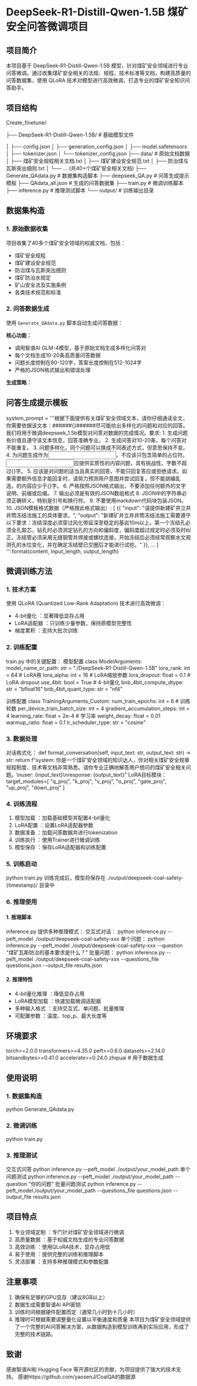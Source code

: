 # DeepSeek-R1-Distill-Qwen-1.5B 煤矿安全问答微调项目

## 项目简介

本项目基于 DeepSeek-R1-Distill-Qwen-1.5B 模型，针对煤矿安全领域进行专业问答微调。通过收集煤矿安全相关的法规、规程、技术标准等文档，构建高质量的问答数据集，使用 QLoRA 技术对模型进行高效微调，打造专业的煤矿安全知识问答助手。

## 项目结构
Create_finetune/

├── DeepSeek-R1-Distill-Qwen-1.5B/     # 基础模型文件

│   ├── config.json
│   ├── generation_config.json
│   ├── model.safetensors
│   ├── tokenizer.json
│   └── tokenizer_config.json
├── data/                              # 原始文档数据
│   ├── 煤矿安全规程相关文档.txt
│   ├── 煤矿建设安全规范.txt
│   ├── 防治煤与瓦斯突出细则.txt
│   └── ... (共40+个煤矿安全相关文档)
├── Generate_QAdata.py                 # 数据集构造脚本
├── deepseek_QA.py                     # 问答生成提示模板
├── QAdata_all.json                    # 生成的问答数据集
├── train.py                           # 微调训练脚本
├── inference.py                       # 推理测试脚本
└── output/                            # 训练输出目录

## 数据集构造

### 1. 原始数据收集

项目收集了40多个煤矿安全领域的权威文档，包括：
- 煤矿安全规程
- 煤矿建设安全规范
- 防治煤与瓦斯突出细则
- 煤矿防治水规定
- 矿山安全法及实施条例
- 各类技术规范和标准

### 2. 问答数据生成

使用 `Generate_QAdata.py` 脚本自动生成问答数据：

**核心功能：**
- 调用智谱AI GLM-4模型，基于原始文档生成多样化问答对
- 每个文档生成10-20条高质量问答数据
- 问题长度控制在80-120字，答案长度控制在512-1024字
- 严格的JSON格式输出和错误处理

**生成策略：**

## 问答生成提示模板
system_prompt = '''根据下面提供有关煤矿安全领域文本，请你仔细通读全文，你需要依据该文本：######{}######尽可能给出多样化的问题和对应的回答。我们将用于微调deepseek_1.5b模型对问答对数据的完成情况。要求:
    1. 生成问题有价值且遵守该文本信息，回答准确专业。
    2. 生成问答对10-20条，每个问答对不能重复。
    3. 问题多样化，同个问题可以换成不同表述方式，但意思保持不变。
    4. 为问题生成作为<input>，不应该只包含简单的占位符。<input>应提供实质性的内容问题，具有挑战性。字数不超过{}字。
    5. <output>应该是对问题的适当且真实的回答，不能只回复答应或拒绝请求。如果需要额外信息才能回复时，请努力预测用户意图并尝试回复，但不能胡编乱造。<output>的内容应少于{}字。
    6. 严格按照JSON格式输出，不要添加任何额外的文字说明、前缀或后缀。
    7. 输出必须是有效的JSON数组格式
    8. JSON中的字符串必须正确转义，特别是引号和换行符。
    9. 不要使用markdown代码块包装JSON。
    10. JSON模板格式数据（严格按此格式输出）:
    [
        {{
        "input": "请提供新建矿井立井井筒冻结法施工的具体要求。",
        "output": "新建矿井立井井筒冻结法施工需要遵守以下要求：冻结深度必须穿过风化带延深至稳定的基岩10m以上，第一个冻结孔必须全孔取芯，钻孔时必须测定钻孔的方向和偏斜度，偏斜度超过规定时必须及时纠正，冻结管必须采用无缝钢管并焊接或螺纹连接，开始冻结后必须经常观察水文观测孔的水位变化，并在确定冻结壁已交圈后才能进行试挖。"
        }},
        ...
    ]
    '''.format(content, input_length, output_length)

## 微调训练方法

### 1. 技术方案
使用 QLoRA (Quantized Low-Rank Adaptation) 技术进行高效微调：
- 4-bit量化 ：显著降低显存占用
- LoRA适配器 ：只训练少量参数，保持原模型完整性
- 梯度累积 ：支持大批次训练
### 2. 训练配置
train.py 中的关键配置：
模型配置
class ModelArguments:
    model_name_or_path: str = "./DeepSeek-R1-Distill-Qwen-1.5B"
    lora_rank: int = 64              # LoRA秩
    lora_alpha: int = 16             # LoRA缩放参数
    lora_dropout: float = 0.1        # LoRA dropout
    use_4bit: bool = True            # 4-bit量化
    bnb_4bit_compute_dtype: str = "bfloat16"
    bnb_4bit_quant_type: str = "nf4"

训练配置
class TrainingArguments_Custom:
    num_train_epochs: int = 6        # 训练轮数
    per_device_train_batch_size: int = 4
    gradient_accumulation_steps: int = 4
    learning_rate: float = 2e-4      # 学习率
    weight_decay: float = 0.01
    warmup_ratio: float = 0.1
    lr_scheduler_type: str = "cosine"

### 3. 数据处理
对话格式化：
def format_conversation(self, input_text: str, output_text: str) -> str:
    return f"system: 你是一个煤矿安全领域的知识达人，你对相关煤矿安全规章规程制度、技术等文档非常熟悉。请你专业正确地解答用户想问的煤矿安全相关问题。\nuser: {input_text}\nresponse: {output_text}"
LoRA目标模块：
target_modules=[
    "q_proj", "k_proj", "v_proj", "o_proj",
    "gate_proj", "up_proj", "down_proj"
]

### 4. 训练流程
1. 模型加载 ：加载基础模型并配置4-bit量化
2. LoRA配置 ：设置LoRA适配器参数
3. 数据准备 ：加载问答数据并进行tokenization
4. 训练执行 ：使用Trainer进行微调训练
5. 模型保存 ：保存LoRA适配器和训练配置
### 5. 训练启动
python train.py
训练完成后，模型将保存在 ./output/deepseek-coal-safety-{timestamp}/ 目录中
### 6. 推理使用
#### 1. 推理脚本
inference.py 提供多种推理模式：
交互式对话：
python inference.py --peft_model ./output/deepseek-coal-safety-xxx
单个问题：
python inference.py --peft_model ./output/deepseek-coal-safety-xxx --question "煤矿瓦斯防治的基本要求是什么？"
批量问题：
python inference.py --peft_model ./output/deepseek-coal-safety-xxx --questions_file questions.json --output_file results.json
#### 2. 推理特性
- 4-bit量化推理 ：降低显存占用
- LoRA模型加载 ：快速加载微调适配器
- 多种输入格式 ：支持交互式、单问题、批量推理
- 可配置参数 ：温度、top_p、最大长度等
## 环境要求
torch>=2.0.0
transformers>=4.35.0
peft>=0.6.0
datasets>=2.14.0
bitsandbytes>=0.41.0
accelerate>=0.24.0
zhipuai  # 用于数据生成

## 使用说明
### 1. 数据集构造
python Generate_QAdata.py
### 2. 微调训练
python train.py
### 3. 推理测试
交互式问答
python inference.py --peft_model ./output/your_model_path
单个问题测试
python inference.py --peft_model ./output/your_model_path --question "你的问题"
批量问题测试
python inference.py --peft_model./output/your_model_path --questions_file questions.json --output_file results.json

## 项目特点
1. 专业领域定制 ：专门针对煤矿安全领域进行微调
2. 高质量数据 ：基于权威文档生成的专业问答数据
3. 高效训练 ：使用QLoRA技术，显存占用低
4. 易于使用 ：提供完整的训练和推理脚本
5. 灵活部署 ：支持多种推理模式和参数配置
## 注意事项
1. 确保有足够的GPU显存（建议8GB以上）
2. 数据生成需要智谱AI API密钥
3. 训练时间根据硬件配置而定（通常几小时到十几小时）
4. 推理时可根据需要调整量化设置以平衡速度和质量
本项目为煤矿安全领域提供了一个完整的AI问答解决方案，从数据构造到模型训练再到实际应用，形成了完整的技术链路。

## 致谢
感谢智谱AI和 Hugging Face 等开源社区的贡献，为项目提供了强大的技术支持。
感谢https://github.com/yaosenJ/CoalQA的数据源
